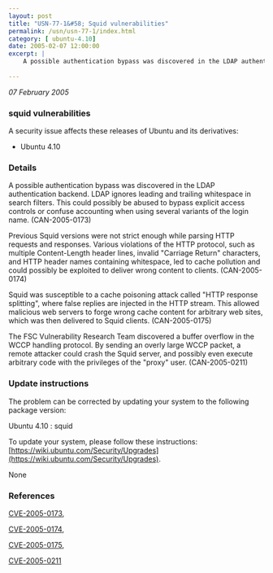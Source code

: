 ```yaml
---
layout: post
title: "USN-77-1&#58; Squid vulnerabilities"
permalink: /usn/usn-77-1/index.html
category: [ ubuntu-4.10]
date: 2005-02-07 12:00:00
excerpt: |
    A possible authentication bypass was discovered in the LDAP authentication backend. LDAP ignores leading and trailing whitespace in search filters. This could possibly be abused to bypass explicit access controls or confuse accounting when using several variants of the login name. (CAN-2005-0173)
    
--- 
```

 
 

*07 February 2005*

### squid vulnerabilities

A security issue affects these releases of Ubuntu and its derivatives:

* Ubuntu 4.10

### Details

A possible authentication bypass was discovered in the LDAP authentication backend. LDAP ignores leading and trailing whitespace in search filters. This could possibly be abused to bypass explicit access controls or confuse accounting when using several variants of the login name. (CAN-2005-0173)

Previous Squid versions were not strict enough while parsing HTTP requests and responses. Various violations of the HTTP protocol, such as multiple Content-Length header lines, invalid &quot;Carriage Return&quot; characters, and HTTP header names containing whitespace, led to cache pollution and could possibly be exploited to deliver wrong content to clients. (CAN-2005-0174)

Squid was susceptible to a cache poisoning attack called &quot;HTTP response splitting&quot;, where false replies are injected in the HTTP stream. This allowed malicious web servers to forge wrong cache content for arbitrary web sites, which was then delivered to Squid clients. (CAN-2005-0175)

The FSC Vulnerability Research Team discovered a buffer overflow in the WCCP handling protocol. By sending an overly large WCCP packet, a remote attacker could crash the Squid server, and possibly even execute arbitrary code with the privileges of the &quot;proxy&quot; user. (CAN-2005-0211)

### Update instructions

The problem can be corrected by updating your system to the following package version:

Ubuntu 4.10
 : squid 

To update your system, please follow these instructions: [https://wiki.ubuntu.com/Security/Upgrades](https://wiki.ubuntu.com/Security/Upgrades).

None

### References

 
 [CVE-2005-0173](http://people.ubuntu.com/~ubuntu-security/cve/CVE-2005-0173), 

 [CVE-2005-0174](http://people.ubuntu.com/~ubuntu-security/cve/CVE-2005-0174), 

 [CVE-2005-0175](http://people.ubuntu.com/~ubuntu-security/cve/CVE-2005-0175), 

 [CVE-2005-0211](http://people.ubuntu.com/~ubuntu-security/cve/CVE-2005-0211)
 


